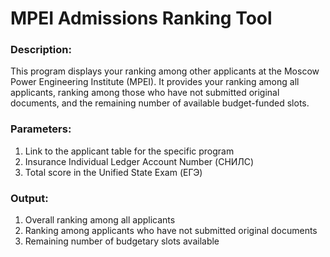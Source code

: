 # MPEI Admissions Ranking Tool

### Description:
This program displays your ranking among other applicants at the Moscow Power Engineering Institute (MPEI). It provides your ranking among all applicants, ranking among those who have not submitted original documents, and the remaining number of available budget-funded slots.

### Parameters:

1) Link to the applicant table for the specific program
2) Insurance Individual Ledger Account Number (СНИЛС)
3) Total score in the Unified State Exam (ЕГЭ)

### Output:

1) Overall ranking among all applicants
2) Ranking among applicants who have not submitted original documents
3) Remaining number of budgetary slots available
